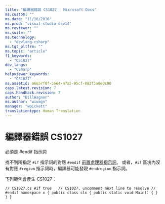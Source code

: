 ```yaml
---
title: "編譯器錯誤 CS1027 | Microsoft Docs"
ms.custom: ""
ms.date: "11/16/2016"
ms.prod: "visual-studio-dev14"
ms.reviewer: ""
ms.suite: ""
ms.technology: 
  - "devlang-csharp"
ms.tgt_pltfrm: ""
ms.topic: "article"
f1_keywords: 
  - "CS1027"
dev_langs: 
  - "CSharp"
helpviewer_keywords: 
  - "CS1027"
ms.assetid: a6657f0f-5664-47a5-95cf-803f5a0e0c90
caps.latest.revision: 7
caps.handback.revision: 7
author: "BillWagner"
ms.author: "wiwagn"
manager: "wpickett"
translationtype: Human Translation
---
```

# 編譯器錯誤 CS1027
必須是 \#endif 指示詞  
  
 找不到所指定 `#if` 指示詞的對應 `#endif` [前置處理器指示詞](../../csharp/language-reference/preprocessor-directives/index.md)。 或者，`#if` 區塊內沒有對應 `#region` 指示詞時，編譯器可能發現 `#endregion` 指示詞。  
  
 下列範例會產生 CS1027：  
  
```  
// CS1027.cs #if true   // CS1027, uncomment next line to resolve // #endif namespace x { public class clx { public static void Main() { } } }  
```